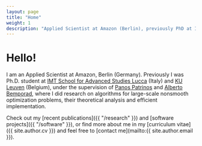 ```yaml
---
layout: page
title: "Home"
weight: 1
description: "Applied Scientist at Amazon (Berlin), previously PhD at IMT Lucca and KU Leuven: large-scale nonsmooth optimization algorithms, optimal control, machine learning"
---
```


# Hello!

I am an Applied Scientist at Amazon, Berlin (Germany).
Previously I was Ph.D. student at [IMT School for Advanced Studies Lucca](http://www.imtlucca.it/) (Italy)
and [KU Leuven](https://www.esat.kuleuven.be/stadius/) (Belgium), under the supervision of
[Panos Patrinos](https://www.esat.kuleuven.be/stadius/person.php?persid=639&id=782)
and [Alberto Bemporad](http://cse.lab.imtlucca.it/~bemporad/),
where I did research on algorithms for large-scale nonsmooth optimization problems,
their theoretical analysis and efficient implementation.

Check out my [recent publications]({{ "/research" }}) and [software projects]({{ "/software" }}), or find more about me in my [curriculum vitae]({{ site.author.cv }}) and feel free to [contact me](mailto:{{ site.author.email }}).

